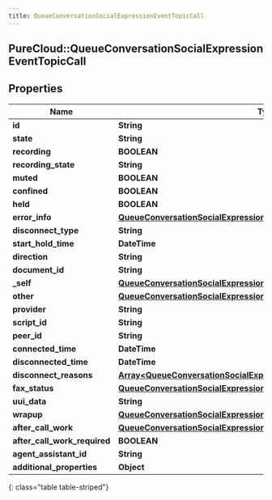 ```yaml
---
title: QueueConversationSocialExpressionEventTopicCall
---
```

## PureCloud::QueueConversationSocialExpressionEventTopicCall

## Properties

|Name | Type | Description | Notes|
|------------ | ------------- | ------------- | -------------|
| **id** | **String** |  | [optional] |
| **state** | **String** |  | [optional] |
| **recording** | **BOOLEAN** |  | [optional] |
| **recording_state** | **String** |  | [optional] |
| **muted** | **BOOLEAN** |  | [optional] |
| **confined** | **BOOLEAN** |  | [optional] |
| **held** | **BOOLEAN** |  | [optional] |
| **error_info** | [**QueueConversationSocialExpressionEventTopicErrorDetails**](QueueConversationSocialExpressionEventTopicErrorDetails.html) |  | [optional] |
| **disconnect_type** | **String** |  | [optional] |
| **start_hold_time** | **DateTime** |  | [optional] |
| **direction** | **String** |  | [optional] |
| **document_id** | **String** |  | [optional] |
| **_self** | [**QueueConversationSocialExpressionEventTopicAddress**](QueueConversationSocialExpressionEventTopicAddress.html) |  | [optional] |
| **other** | [**QueueConversationSocialExpressionEventTopicAddress**](QueueConversationSocialExpressionEventTopicAddress.html) |  | [optional] |
| **provider** | **String** |  | [optional] |
| **script_id** | **String** |  | [optional] |
| **peer_id** | **String** |  | [optional] |
| **connected_time** | **DateTime** |  | [optional] |
| **disconnected_time** | **DateTime** |  | [optional] |
| **disconnect_reasons** | [**Array&lt;QueueConversationSocialExpressionEventTopicDisconnectReason&gt;**](QueueConversationSocialExpressionEventTopicDisconnectReason.html) |  | [optional] |
| **fax_status** | [**QueueConversationSocialExpressionEventTopicFaxStatus**](QueueConversationSocialExpressionEventTopicFaxStatus.html) |  | [optional] |
| **uui_data** | **String** |  | [optional] |
| **wrapup** | [**QueueConversationSocialExpressionEventTopicWrapup**](QueueConversationSocialExpressionEventTopicWrapup.html) |  | [optional] |
| **after_call_work** | [**QueueConversationSocialExpressionEventTopicAfterCallWork**](QueueConversationSocialExpressionEventTopicAfterCallWork.html) |  | [optional] |
| **after_call_work_required** | **BOOLEAN** |  | [optional] |
| **agent_assistant_id** | **String** |  | [optional] |
| **additional_properties** | **Object** |  | [optional] |
{: class="table table-striped"}


